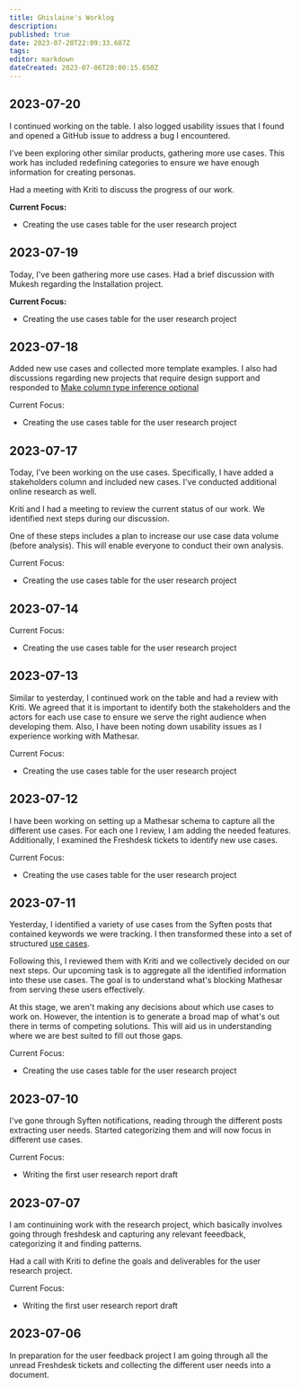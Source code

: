 ```yaml
---
title: Ghislaine's Worklog
description: 
published: true
date: 2023-07-20T22:09:33.687Z
tags: 
editor: markdown
dateCreated: 2023-07-06T20:00:15.650Z
---
```


## 2023-07-20

I continued working on the table. I also logged usability issues that I found and opened a GitHub issue to address a bug I encountered.

I've been exploring other similar products, gathering more use cases. This work has included redefining categories to ensure we have enough information for creating personas.

Had a meeting with Kriti to discuss the progress of our work.

**Current Focus:**
- Creating the use cases table for the user research project

## 2023-07-19

Today, I've been gathering more use cases. Had a brief discussion with Mukesh regarding the Installation project.

**Current Focus:**
- Creating the use cases table for the user research project

## 2023-07-18

Added new use cases and collected more template examples. 
I also had discussions regarding new projects that require design support and responded to [Make column type inference optional
](https://github.com/centerofci/mathesar/pull/3050#issuecomment-1640658689)

Current Focus:
- Creating the use cases table for the user research project

## 2023-07-17

Today, I've been working on the use cases. Specifically, I have added a stakeholders column and included new cases. I've conducted additional online research as well.

Kriti and I had a meeting to review the current status of our work. We identified next steps during our discussion.

One of these steps includes a plan to increase our use case data volume (before analysis). This will enable everyone to conduct their own analysis.

Current Focus:
- Creating the use cases table for the user research project

## 2023-07-14

Current Focus:
- Creating the use cases table for the user research project

## 2023-07-13

Similar to yesterday, I continued work on the table and had a review with Kriti. We agreed that it is important to identify both the stakeholders and the actors for each use case to ensure we serve the right audience when developing them. Also, I have been noting down usability issues as I experience working with Mathesar.

Current Focus:
- Creating the use cases table for the user research project

## 2023-07-12

I have been working on setting up a Mathesar schema to capture all the different use cases. For each one I review, I am adding the needed features. Additionally, I examined the Freshdesk tickets to identify new use cases.

Current Focus:
- Creating the use cases table for the user research project

## 2023-07-11

Yesterday, I identified a variety of use cases from the Syften posts that contained keywords we were tracking. I then transformed these into a set of structured [use cases](https://hackmd.io/wC38kFL-Q6mR2TJR2_ZCEw?view).

Following this, I reviewed them with Kriti and we collectively decided on our next steps. Our upcoming task is to aggregate all the identified information into these use cases. The goal is to understand what's blocking Mathesar from serving these users effectively.

At this stage, we aren't making any decisions about which use cases to work on. However, the intention is to generate a broad map of what's out there in terms of competing solutions. This will aid us in understanding where we are best suited to fill out those gaps.

Current Focus:
- Creating the use cases table for the user research project

## 2023-07-10

I've gone through Syften notifications, reading through the different posts extracting user needs. Started categorizing them and will now focus in different use cases. 

Current Focus:
- Writing the first user research report draft

## 2023-07-07

I am continuining work with the research project, which basically involves going through freshdesk and capturing any relevant feeedback, categorizing it and finding patterns. 

Had a call with Kriti to define the goals and deliverables for the user research project.

Current Focus:
- Writing the first user research report draft

## 2023-07-06

In preparation for the user feedback project I am going through all the unread Freshdesk tickets and collecting the different user needs into a document.
